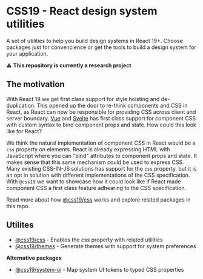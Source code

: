 # CSS19 - React design system utilities

A set of utilities to help you build design systems in React 19+. Choose packages just for convencience or get the tools to build a design system for your application.

:warning: **This repository is currently a research project**

## The motivation

With React 19 we get first class support for style hoisting and de-duplication.
This opened up the door to re-think components and CSS in React, as React can now be responsible for providing CSS across client and server boundary. [Vue](https://vuejs.org/) and [Svelte](https://svelte.dev/) has first class support for component CSS with custom syntax to bind component props and state. How could this look like for React?

We think the natural implementation of component CSS in React would be a `css` property on elements. React is already expressing HTML with JavaScript where you can "bind" attributes to component props and state. It makes sense that this same mechanism could be used to express CSS. Many existing CSS-IN-JS solutions has support for the `css` property, but it is an opt in solution with different implementations of the CSS specification. With `@css19` we want to showcase how it could look like if React made component CSS a first class feature adhearing to the CSS specification.

Read more about how [@css19/css]('./css/README.md) works and explore related packages in this repo.

## Utilites

- [@css19/css](./css) - Enables the css property with related utilities
- [@css19/themes]('./themes') - Generate themes with support for system preferences

**Alternative packages**

- [@css19/system-ui]('./system-ui') - Map system UI tokens to typed CSS properties
